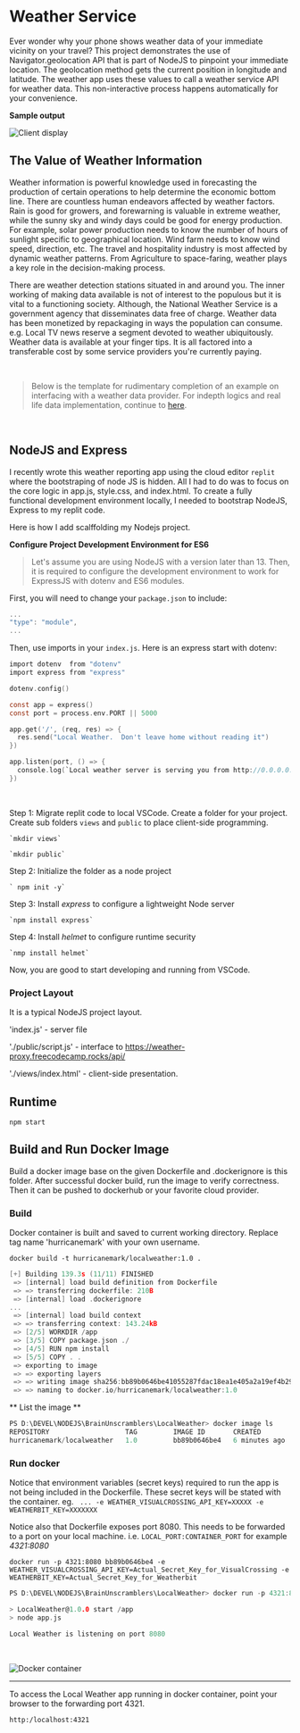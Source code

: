 # Weather Service

Ever wonder why your phone shows weather data of your immediate vicinity on your travel?  This project demonstrates the use of Navigator.geolocation API that is part of NodeJS to pinpoint your immediate location.  The geolocation method gets the current position in longitude and latitude.  The weather app uses these values to call a weather service API for weather data.  This non-interactive process happens automatically for your convenience.

<strong>Sample output</strong>

![Client display](./public/Runtime.PNG)

## The Value of Weather Information 

Weather information is powerful knowledge used in forecasting the production of certain operations to help determine the economic bottom line.  There are countless human endeavors affected by weather factors.  Rain is good for growers, and forewarning is valuable in extreme weather, while the sunny sky and windy days could be good for energy production.  For example, solar power production needs to know the number of hours of sunlight specific to geographical location.  Wind farm needs to know wind speed, direction, etc. The travel and hospitality industry is most affected by dynamic weather patterns.  From Agriculture to space-faring, weather plays a key role in the decision-making process.

There are weather detection stations situated in and around you.  The inner working of making data available is not of interest to the populous but it is vital to a functioning society.  Although, the National Weather Service is a government agency that disseminates data free of charge.  Weather data has been monetized by repackaging in ways the population can consume.  e.g. Local TV news reserve a segment devoted to weather ubiquitously.  Weather data is available at your finger tips.  It is all factored into a transferable cost by some service providers you're currently paying.

<br />

> Below is the template for rudimentary completion of an example on interfacing with a weather data provider.  For indepth logics and real life data implementation, continue to [here](public/README.md).

<br />

## NodeJS and Express

I recently wrote this weather reporting app using the cloud editor `replit` where the bootstraping of node JS is hidden.  All I had to do was to focus on the core logic in app.js, style.css, and index.html.  To create a fully functional development environment locally, I needed to bootstrap NodeJS, Express to my replit code.  

Here is how I add scalffolding my Nodejs project.

**Configure Project Development Environment for ES6**

>Let's assume you are using NodeJS with a version later than 13.  Then, it is required to configure the development environment to work for ExpressJS with dotenv and ES6 modules.

First, you will need to change your `package.json` to include:

```c
...
"type": "module",
...
```

Then, use imports in your `index.js`.  Here is an express start with dotenv:

```c
import dotenv  from "dotenv"
import express from "express"

dotenv.config()

const app = express()
const port = process.env.PORT || 5000

app.get('/', (req, res) => {
  res.send("Local Weather.  Don't leave home without reading it")
})

app.listen(port, () => {
  console.log(`Local weather server is serving you from http://0.0.0.0:${port}`)
})
```

<br />

Step 1:  Migrate replit code to local VSCode.
    Create a folder for your project.  Create sub folders `views` and `public` to place client-side programming. 
    
    `mkdir views`

    `mkdir public`

Step 2:  Initialize the folder as a node project
    
    ` npm init -y`

Step 3:  Install *express* to configure a lightweight Node server
    
    `npm install express`

Step 4:  Install *helmet* to configure runtime security
    
    `nmp install helmet`

Now, you are good to start developing and running from VSCode.

### Project Layout

It is a typical NodeJS project layout.  

'index.js' - server file

'./public/script.js' - interface to https://weather-proxy.freecodecamp.rocks/api/

'./views/index.html' - client-side presentation. 

## Runtime

`npm start`



## Build and Run Docker Image

Build a docker image base on the given Dockerfile and .dockerignore is this folder.  After successful docker build, run the image to verify correctness.  Then it can be pushed to dockerhub or your favorite cloud provider.  

### Build
Docker container is built and saved to current working directory.  Replace tag name 'hurricanemark' with your own username.

`docker build -t hurricanemark/localweather:1.0 .`

```c
[+] Building 139.3s (11/11) FINISHED
 => [internal] load build definition from Dockerfile                                              0.1s 
 => => transferring dockerfile: 210B                                                              0.1s 
 => [internal] load .dockerignore           
...
 => [internal] load build context                                                                 0.8s 
 => => transferring context: 143.24kB                                                             0.6s 
 => [2/5] WORKDIR /app                                                                            1.2s 
 => [3/5] COPY package.json ./                                                                    0.1s 
 => [4/5] RUN npm install                                                                         6.6s 
 => [5/5] COPY . .                                                                                0.2s 
 => exporting to image                                                                            0.4s 
 => => exporting layers                                                                           0.3s 
 => => writing image sha256:bb89b0646be41055287fdac18ea1e405a2a19ef4b2919a0a02c213b9dc947b34      0.0s 
 => => naming to docker.io/hurricanemark/localweather:1.0    
```

** List the image **

```c
PS D:\DEVEL\NODEJS\BrainUnscramblers\LocalWeather> docker image ls
REPOSITORY                   TAG         IMAGE ID       CREATED         SIZE
hurricanemark/localweather   1.0         bb89b0646be4   6 minutes ago   949MB
```

### Run docker

Notice that environment variables (secret keys) required to run the app is not being included in the Dockerfile.  These secret keys will be stated with the container.  eg.  ` ... -e WEATHER_VISUALCROSSING_API_KEY=XXXXX -e WEATHERBIT_KEY=XXXXXXX`

Notice also that Dockerfile exposes port 8080.  This needs to be forwarded to a port on your local machine.  i.e. `LOCAL_PORT:CONTAINER_PORT` for example  *4321:8080*

`docker run -p 4321:8080 bb89b0646be4 -e WEATHER_VISUALCROSSING_API_KEY=Actual_Secret_Key_for_VisualCrossing -e WEATHERBIT_KEY=Actual_Secret_Key_for_Weatherbit`

```c
PS D:\DEVEL\NODEJS\BrainUnscramblers\LocalWeather> docker run -p 4321:8080 bb89b0646be4

> LocalWeather@1.0.0 start /app
> node app.js

Local Weather is listening on port 8080
```

<br />

![Docker container](./public/DockerImage.PNG)

<hr />

To access the Local Weather app running in docker container, point your browser to the forwarding port 4321.

`http:/localhost:4321`